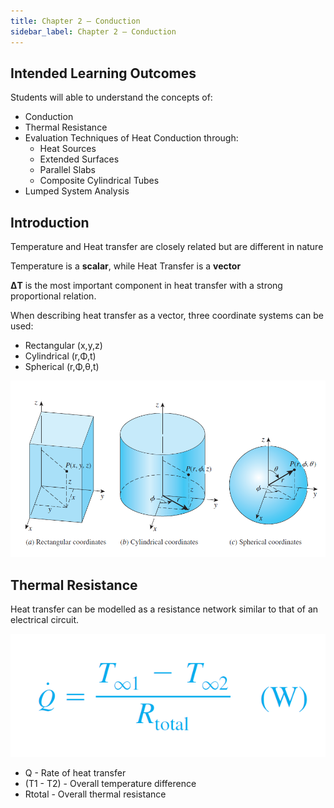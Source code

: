 ```yaml
---
title: Chapter 2 – Conduction
sidebar_label: Chapter 2 – Conduction
---
```


## Intended Learning Outcomes

Students will able to understand the concepts of:
- Conduction
- Thermal Resistance
- Evaluation Techniques of Heat Conduction through:
  - Heat Sources
  - Extended Surfaces
  - Parallel Slabs
  - Composite Cylindrical Tubes
- Lumped System Analysis

## Introduction

Temperature and Heat transfer are closely related but are different in nature

Temperature is a **scalar**, while Heat Transfer is a **vector** 

**ΔT** is the most important component in heat transfer with a strong proportional relation.

When describing heat transfer as a vector, three coordinate systems can be used:
- Rectangular (x,y,z)
- Cylindrical (r,Φ,t)
- Spherical (r,Φ,θ,t)

![](assets/2020-09-08-21-36-46.png)

## Thermal Resistance

Heat transfer can be modelled as a resistance network similar to that of an electrical circuit.

![](assets/2020-09-08-21-52-08.png)

- Q - Rate of heat transfer
- (T1 - T2) - Overall temperature difference
- Rtotal - Overall thermal resistance

